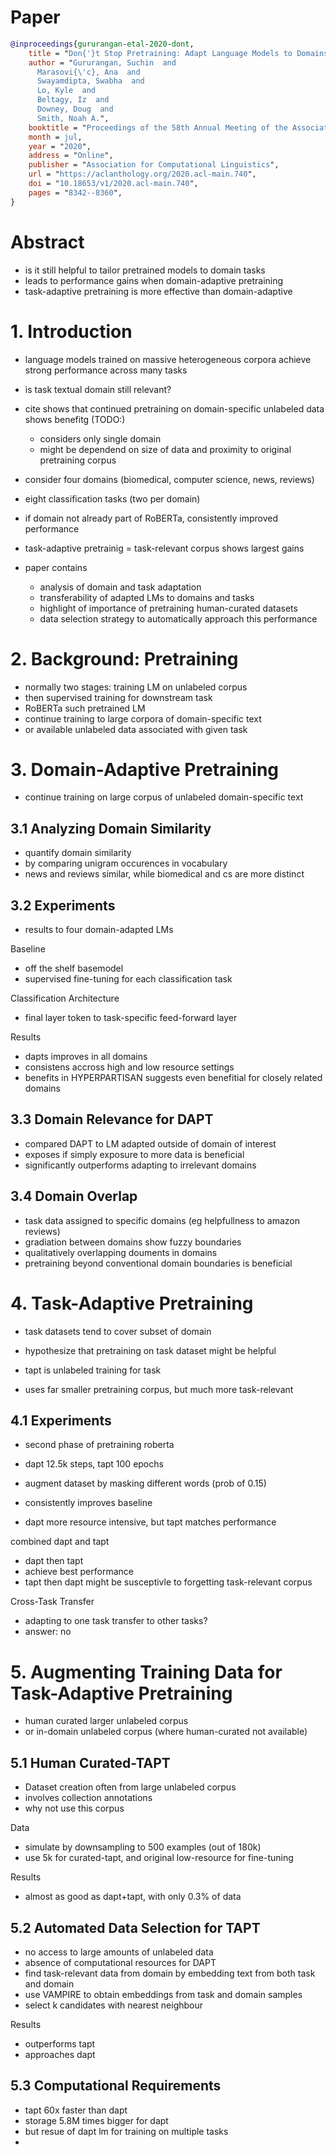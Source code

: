# Paper

```bibtex
@inproceedings{gururangan-etal-2020-dont,
    title = "Don{'}t Stop Pretraining: Adapt Language Models to Domains and Tasks",
    author = "Gururangan, Suchin  and
      Marasovi{\'c}, Ana  and
      Swayamdipta, Swabha  and
      Lo, Kyle  and
      Beltagy, Iz  and
      Downey, Doug  and
      Smith, Noah A.",
    booktitle = "Proceedings of the 58th Annual Meeting of the Association for Computational Linguistics",
    month = jul,
    year = "2020",
    address = "Online",
    publisher = "Association for Computational Linguistics",
    url = "https://aclanthology.org/2020.acl-main.740",
    doi = "10.18653/v1/2020.acl-main.740",
    pages = "8342--8360",
}
```

# Abstract
- is it still helpful to tailor pretrained models to domain tasks
- leads to performance gains when domain-adaptive pretraining
- task-adaptive pretraining is more effective than domain-adaptive

# 1. Introduction
- language models trained on massive heterogeneous corpora achieve strong performance across many tasks
- is task textual domain still relevant?
- cite shows that continued pretraining on domain-specific unlabeled data shows benefitg (TODO:)
  - considers only single domain
  - might be dependend on size of data and proximity to original pretraining corpus

- consider four domains (biomedical, computer science, news, reviews)
- eight classification tasks (two per domain)
- if domain not already part of RoBERTa, consistently improved performance
- task-adaptive pretrainig = task-relevant corpus shows largest gains

- paper contains
  - analysis of domain and task adaptation
  - transferability of adapted LMs to domains and tasks
  - highlight of importance of pretraining human-curated datasets
  - data selection strategy to automatically approach this performance

# 2. Background: Pretraining
- normally two stages: training LM on unlabeled corpus
- then supervised training for downstream task
- RoBERTa such pretrained LM
- continue training to large corpora of domain-specific text
- or available unlabeled data associated with given task

# 3. Domain-Adaptive Pretraining
- continue training on large corpus of unlabeled domain-specific text

## 3.1 Analyzing Domain Similarity
- quantify domain similarity
- by comparing unigram occurences in vocabulary
- news and reviews similar, while biomedical and cs are more distinct


## 3.2 Experiments
- results to four domain-adapted LMs

Baseline
- off the shelf basemodel
- supervised fine-tuning for each classification task

Classification Architecture
- final layer token to task-specific feed-forward layer

Results
- dapts improves in all domains
- consistens accross high and low resource settings
- benefits in HYPERPARTISAN suggests even benefitial for closely related domains

## 3.3 Domain Relevance for DAPT
- compared DAPT to LM adapted outside of domain of interest
- exposes if simply exposure to more data is beneficial
- significantly outperforms adapting to irrelevant domains

## 3.4 Domain Overlap
- task data assigned to specific domains (eg helpfullness to amazon reviews)
- gradiation between domains show fuzzy boundaries
- qualitatively overlapping douments in domains
- pretraining beyond conventional domain boundaries is beneficial

# 4. Task-Adaptive Pretraining
- task datasets tend to cover subset of domain
- hypothesize that pretraining on task dataset might be helpful

- tapt is unlabeled training for task
- uses far smaller pretraining corpus, but much more task-relevant

## 4.1 Experiments
- second phase of pretraining roberta
- dapt 12.5k steps, tapt 100 epochs
- augment dataset by masking different words (prob of 0.15)

- consistently improves baseline
- dapt more resource intensive, but tapt matches performance

combined dapt and tapt
- dapt then tapt
- achieve best performance
- tapt then dapt might be susceptivle to forgetting task-relevant corpus

Cross-Task Transfer
- adapting to one task transfer to other tasks?
- answer: no

# 5. Augmenting Training Data for Task-Adaptive Pretraining
- human curated larger unlabeled corpus
- or in-domain unlabeled corpus (where human-curated not available)

## 5.1 Human Curated-TAPT
- Dataset creation often from large unlabeled corpus
- involves collection annotations
- why not use this corpus

Data
- simulate by downsampling to 500 examples (out of 180k)
- use 5k for curated-tapt, and original low-resource for fine-tuning

Results
- almost as good as dapt+tapt, with only 0.3% of data

## 5.2 Automated Data Selection for TAPT
- no access to large amounts of unlabeled data
- absence of computational resources for DAPT
- find task-relevant data from domain by embedding text from both task and domain
- use VAMPIRE to obtain embeddings from task and domain samples
- select k candidates with nearest neighbour

Results
- outperforms tapt
- approaches dapt

## 5.3 Computational Requirements
- tapt 60x faster than dapt
- storage 5.8M times bigger for dapt
- but resue of dapt lm for training on multiple tasks
- 